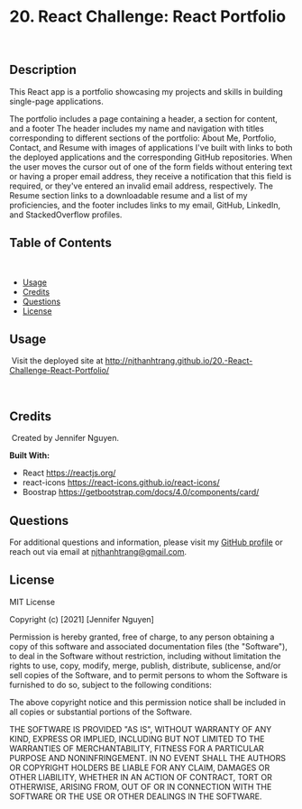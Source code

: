# 20. React Challenge: React Portfolio
​
## Description 
​This React app is a portfolio showcasing my projects and skills  in building single-page applications.

The portfolio includes a page containing a header, a section for content, and a footer
The header includes my name and navigation with titles corresponding to different sections of the portfolio: About Me, Portfolio, Contact, and Resume with images of applications I've built with links to both the deployed applications and the corresponding GitHub repositories.
When the user moves the cursor out of one of the form fields without entering text or having a proper email address, they receive a notification that this field is required, or they've entered an invalid email address, respectively.
The Resume section links to a downloadable resume and a list of my proficiencies, and the footer includes links to my email, GitHub, LinkedIn, and StackedOverflow profiles.​
​
## Table of Contents
​
* [Usage](#usage)
* [Credits](#credits)
* [Questions](#questions)
* [License](#license)
​
## Usage 
​
Visit the deployed site at http://njthanhtrang.github.io/20.-React-Challenge-React-Portfolio/

​
## Credits
​
Created by Jennifer Nguyen.

__Built With:__

* React https://reactjs.org/
* react-icons https://react-icons.github.io/react-icons/
* Boostrap https://getbootstrap.com/docs/4.0/components/card/

## Questions
For additional questions and information, please visit my [GitHub profile](github.com/njthanhtrang/)
or reach out via email at njthanhtrang@gmail.com.​
​
## License
​MIT License

Copyright (c) [2021] [Jennifer Nguyen]

Permission is hereby granted, free of charge, to any person obtaining a copy
of this software and associated documentation files (the "Software"), to deal
in the Software without restriction, including without limitation the rights
to use, copy, modify, merge, publish, distribute, sublicense, and/or sell
copies of the Software, and to permit persons to whom the Software is
furnished to do so, subject to the following conditions:

The above copyright notice and this permission notice shall be included in all
copies or substantial portions of the Software.

THE SOFTWARE IS PROVIDED "AS IS", WITHOUT WARRANTY OF ANY KIND, EXPRESS OR
IMPLIED, INCLUDING BUT NOT LIMITED TO THE WARRANTIES OF MERCHANTABILITY,
FITNESS FOR A PARTICULAR PURPOSE AND NONINFRINGEMENT. IN NO EVENT SHALL THE
AUTHORS OR COPYRIGHT HOLDERS BE LIABLE FOR ANY CLAIM, DAMAGES OR OTHER
LIABILITY, WHETHER IN AN ACTION OF CONTRACT, TORT OR OTHERWISE, ARISING FROM,
OUT OF OR IN CONNECTION WITH THE SOFTWARE OR THE USE OR OTHER DEALINGS IN THE
SOFTWARE.